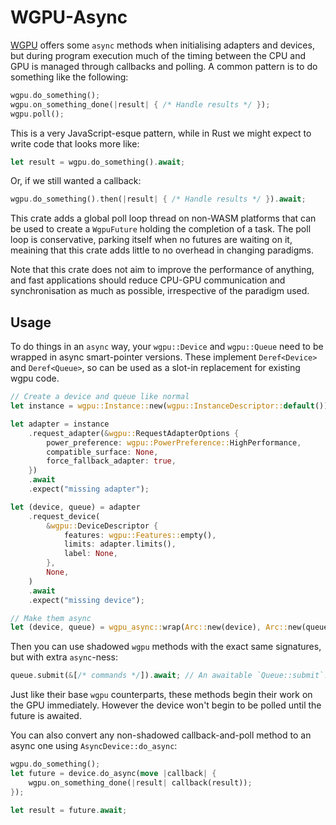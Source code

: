 # WGPU-Async

[WGPU](https://github.com/gfx-rs/wgpu) offers some `async` methods when initialising adapters and devices, but during program execution much of the timing between the CPU and GPU is managed through callbacks and polling. A common pattern is to do something like the following:

```rust compile_fail
wgpu.do_something();
wgpu.on_something_done(|result| { /* Handle results */ });
wgpu.poll();
```

This is a very JavaScript-esque pattern, while in Rust we might expect to write code that looks more like:

```rust compile_fail
let result = wgpu.do_something().await;
```

Or, if we still wanted a callback:

```rust compile_fail
wgpu.do_something().then(|result| { /* Handle results */ }).await;
```

This crate adds a global poll loop thread on non-WASM platforms that can be used to create a `WgpuFuture` holding the completion of a task. The poll loop is conservative, parking itself when no futures are waiting on it, meaining that this crate adds little to no overhead in changing paradigms.

Note that this crate does not aim to improve the performance of anything, and fast applications should reduce CPU-GPU communication and synchronisation as much as possible, irrespective of the paradigm used.

## Usage

To do things in an `async` way, your `wgpu::Device` and `wgpu::Queue` need to be wrapped in async smart-pointer versions. These implement `Deref<Device>` and `Deref<Queue>`, so can be used as a slot-in replacement for existing wgpu code. 

```rust compile_fail
// Create a device and queue like normal
let instance = wgpu::Instance::new(wgpu::InstanceDescriptor::default());

let adapter = instance
    .request_adapter(&wgpu::RequestAdapterOptions {
        power_preference: wgpu::PowerPreference::HighPerformance,
        compatible_surface: None,
        force_fallback_adapter: true,
    })
    .await
    .expect("missing adapter");

let (device, queue) = adapter
    .request_device(
        &wgpu::DeviceDescriptor {
            features: wgpu::Features::empty(),
            limits: adapter.limits(),
            label: None,
        },
        None,
    )
    .await
    .expect("missing device");

// Make them async
let (device, queue) = wgpu_async::wrap(Arc::new(device), Arc::new(queue));
```

Then you can use shadowed `wgpu` methods with the exact same signatures, but with extra `async`-ness:

```rust compile_fail
queue.submit(&[/* commands */]).await; // An awaitable `Queue::submit`!
```

Just like their base `wgpu` counterparts, these methods begin their work on the GPU immediately. However the device won't begin to be polled until the future is awaited.

You can also convert any non-shadowed callback-and-poll method to an async one using `AsyncDevice::do_async`:

```rust compile_fail
wgpu.do_something();
let future = device.do_async(move |callback| {
    wgpu.on_something_done(|result| callback(result));
});

let result = future.await;
```
